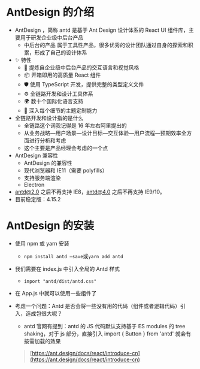# AntDesign 的介绍

- AntDesign ，简称 antd 是基于 Ant Design 设计体系的 React UI 组件库，主要用于研发企业级中后台产品
  - 中后台的产品 属于工具性产品，很多优秀的设计团队通过自身的探索和积累，形成了自己的设计体系
- ✨ 特性
  - 🌈 提炼自企业级中后台产品的交互语言和视觉风格
  - 📦 开箱即用的高质量 React 组件
  - 🛡 使用 TypeScript 开发，提供完整的类型定义文件
  - ⚙️ 全链路开发和设计工具体系
  - 🌍 数十个国际化语言支持
  - 🎨 深入每个细节的主题定制能力
- 全链路开发和设计指的是什么
  - 全链路这个词我记得是 16 年左右阿里提出的
  - 从业务战略—用户场景—设计目标—交互体验—用户流程—预期效率全方面进行分析和考虑
  - 这个主要是产品经理会考虑的一个点
- AntDesign 兼容性
  - AntDesign 的兼容性
  - 现代浏览器和 IE11（需要 polyfills）
  - 支持服务端渲染
  - Electron
- antd@2.0 之后不再支持 IE8，antd@4.0 之后不再支持 IE9/10。
- 目前稳定版：4.15.2

# AntDesign 的安装

- 使用 npm 或 yarn 安装
  - `npm install antd –save`或`yarn add antd`
- 我们需要在 index.js 中引入全局的 Antd 样式
  - `import "antd/dist/antd.css"`
- 在 App.js 中就可以使用一些组件了
- 考虑一个问题：Antd 是否会将一些没有用的代码（组件或者逻辑代码）引入，造成包很大呢？

  - antd 官网有提到：antd 的 JS 代码默认支持基于 ES modules 的 tree shaking，对于 js 部分，直接引入 import { Button }
    from 'antd' 就会有按需加载的效果

  > [https://ant.design/docs/react/introduce-cn](https://ant.design/docs/react/introduce-cn)
